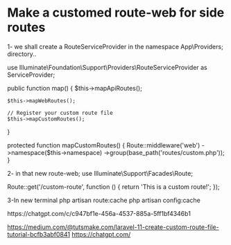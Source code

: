 <h1>Make a customed route-web for side routes</h1>

<p> 1- we shall create a RouteServiceProvider in the namespace App\Providers; directory..

use Illuminate\Foundation\Support\Providers\RouteServiceProvider as ServiceProvider;

public function map()
{
    $this->mapApiRoutes();

    $this->mapWebRoutes();

    // Register your custom route file
    $this->mapCustomRoutes();
}

protected function mapCustomRoutes()
{
    Route::middleware('web')
         ->namespace($this->namespace)
         ->group(base_path('routes/custom.php'));
}

2- in that new route-web;
use Illuminate\Support\Facades\Route;

Route::get('/custom-route', function () {
    return 'This is a custom route!';
});


3-In new terminal
php artisan route:cache
php artisan config:cache

</p>

<a> 
https://chatgpt.com/c/c947bf1e-456a-4537-885a-5ff1bf4346b1

https://medium.com/@tutsmake.com/laravel-11-create-custom-route-file-tutorial-bcfb3abf0841
https://chatgpt.com/ </a>


